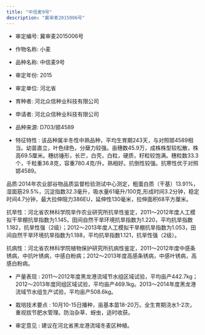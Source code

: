 ```yaml
---
title: "中信麦9号"
description: "冀审麦2015006号"
---
```

* 审定编号:  冀审麦2015006号

*  作物名称:  小麦

*  品种名称:  中信麦9号

*  审定年份:  2015

*  审定单位:  河北省

* 育种者:  河北众信种业科技有限公司

*  申请者:  河北众信种业科技有限公司

*  品种来源:  D703/邯4589

*  特征特性 : 
该品种属半冬性中熟品种，平均生育期243天，与对照邯4589相当。幼苗直立，叶色绿色，分蘖力较强。亩穗数45.9万，成株株型较松散，株高69.5厘米。穗纺锤形，长芒，白壳，白粒，硬质，籽粒较饱满。穗粒数33.3个，千粒重36.8克，容重780.4克/升。熟相好。抗倒性较强。抗寒性优于对照邯4589。
品质:2014年农业部谷物品质监督检验测试中心测定，粗蛋白质（干基）13.91%，湿面筋29.5%，沉淀指数32.3毫升，吸水量61毫升/100克,形成时间3.2分钟，稳定时间4.7分钟，最大拉伸阻力386EU，延伸性130毫米，拉伸面积68平方厘米。
抗旱性：河北省农林科学院旱作农业研究所抗旱性鉴定，2011～2012年度人工模拟干旱棚抗旱指数为1.145，田间自然干旱环境抗旱指数为1.220，平均抗旱指数1.182，抗旱性强（2级）；2012～2013年度人工模拟干旱棚抗旱指数为1.053，田间自然干旱环境抗旱指数为1.188，平均抗旱指数1.121，抗旱性强（2级）。
抗病性：河北省农林科学院植物保护研究所抗病性鉴定，2011～2012年度中感条锈病，中抗叶锈病，中感白粉病；2012～2013年度高感条锈病，中感叶锈病，高感白粉病。
 
*  产量表现 : 
2011～2012年度黑龙港流域节水组区域试验，平均亩产442.7kg；2012～2013年度同组区域试验，平均亩产469.1kg。2013～2014年度黑龙港流域节水组生产试验，平均亩产508.6kg。

*  栽培技术要点 : 
10月10-15日播种，亩基本苗18-20万。全生育期浇水1-2次，重视拔节肥水管理。防治杂草、蚜虫，适时收获。

*  审定意见 : 
建议在河北省黑龙港流域冬麦区种植。
